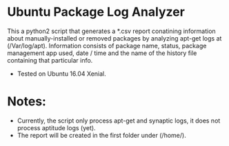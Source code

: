 # Ubuntu Package Log Analyzer
This a python2 script that generates a *.csv report conatining information about manually-installed or removed packages by analyzing apt-get logs at (/Var/log/apt). Information consists of package name, status, package management app used, date / time and the name of the history file containing that particular info.
* Tested  on Ubuntu 16.04 Xenial.
# Notes:
* Currently, the script only process apt-get and synaptic logs, it does not process aptitude logs (yet).
* The report will be created in the first folder under (/home/).
